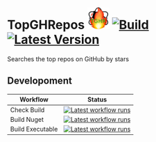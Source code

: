 # TopGHRepos <img src="assets/TGHR-128.png" width="50" /> [![Build](https://img.shields.io/github/workflow/status/litetex/TopGHRepos/Release)](https://github.com/litetex/TopGHRepos/actions?query=workflow%3A%22Release%22) [![Latest Version](https://img.shields.io/github/v/release/litetex/TopGHRepos)](https://github.com/litetex/TopGHRepos/releases)
Searches the top repos on GitHub by stars 

## Developoment
| Workflow | Status |
| --- | --- |
| Check Build | [![Latest workflow runs](https://img.shields.io/github/workflow/status/litetex/TopGHRepos/Check%20Build/develop)](https://github.com/litetex/TopGHRepos/actions?query=workflow%3A%22Check+Build%22+branch%3Adevelop) |
| Build Nuget | [![Latest workflow runs](https://img.shields.io/github/workflow/status/litetex/TopGHRepos/Build%20Nuget/develop)](https://github.com/litetex/TopGHRepos/actions?query=workflow%3A%22Build+Nuget%22+branch%3Adevelop) |
| Build Executable | [![Latest workflow runs](https://img.shields.io/github/workflow/status/litetex/TopGHRepos/Build%20Executable/develop)](https://github.com/litetex/TopGHRepos/actions?query=workflow%3A%22Build+Executable%22+branch%3Adevelop) |

